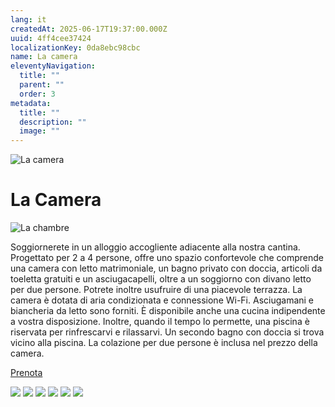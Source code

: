 ```yaml
---
lang: it
createdAt: 2025-06-17T19:37:00.000Z
uuid: 4ff4cee37424
localizationKey: 0da8ebc98cbc
name: La camera
eleventyNavigation:
  title: ""
  parent: ""
  order: 3
metadata:
  title: ""
  description: ""
  image: ""
---
```


![La camera](/_images/Main-clefs-ombre.webp)

# La Camera

![La chambre](/_images/Photo-chambre.webp)

Soggiornerete in un alloggio accogliente adiacente alla nostra cantina.
Progettato per 2 a 4 persone, offre uno spazio confortevole che comprende una camera con letto matrimoniale, un bagno privato con doccia, articoli da toeletta gratuiti e un asciugacapelli, oltre a un soggiorno con divano letto per due persone.
Potrete inoltre usufruire di una piacevole terrazza.
La camera è dotata di aria condizionata e connessione Wi-Fi. Asciugamani e biancheria da letto sono forniti.
È disponibile anche una cucina indipendente a vostra disposizione.
Inoltre, quando il tempo lo permette, una piscina è riservata per rinfrescarvi e rilassarvi.
Un secondo bagno con doccia si trova vicino alla piscina.
La colazione per due persone è inclusa nel prezzo della camera.

<section class="center intrinsic">
  <a href="/it/contact/" class="btn book">Prenota</a>
</section>

![](/_images/Photos-galerie-chambre-1.webp) ![](/_images/Photos-galerie-chambre-2.webp) ![](/_images/Photos-galerie-chambre-3.webp) ![](/_images/Photos-galerie-chambre-4.webp) ![](/_images/Photos-galerie-chambre-5.webp) ![](/_images/7135C485-8102-4017-9B6B-C52CA5AD1144.webp)

